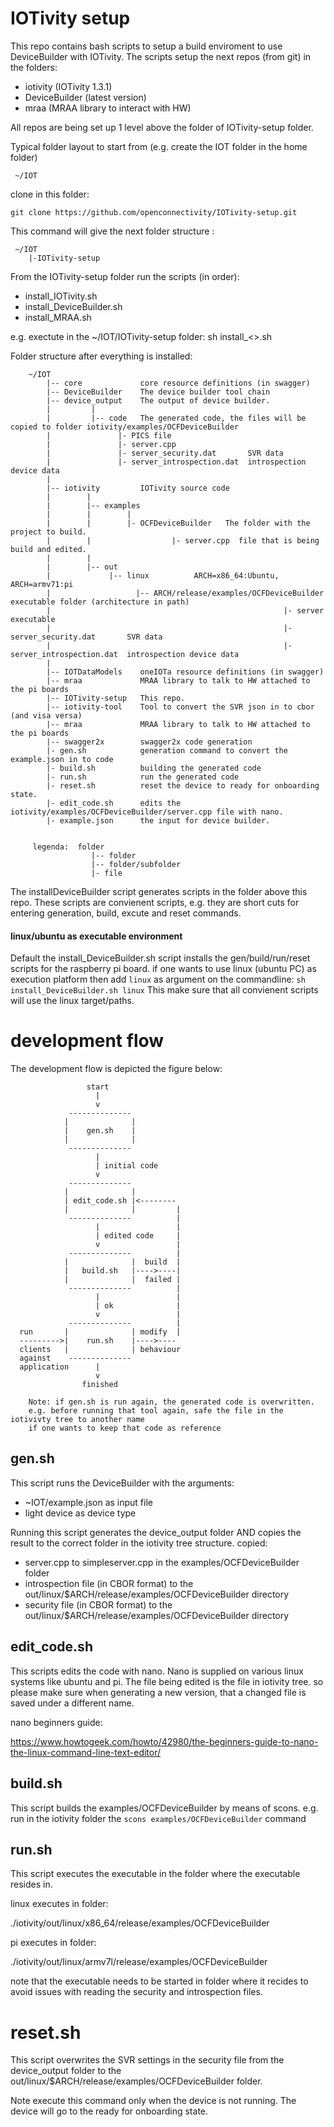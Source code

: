# IOTivity setup

This repo contains bash scripts to setup a build enviroment to use DeviceBuilder with IOTivity.
The scripts setup the next repos (from git) in the folders:
- iotivity (IOTivity 1.3.1)
- DeviceBuilder (latest version)
- mraa (MRAA library to interact with HW)

All repos are being set up 1 level above the folder of IOTivity-setup folder.

Typical folder layout to start from (e.g. create the IOT folder in the home folder)
     
     
     ~/IOT
     
clone in this folder:

```git clone https://github.com/openconnectivity/IOTivity-setup.git```
     
This command will give the next folder structure :
     
     ~/IOT
        |-IOTivity-setup 
    
From the IOTivity-setup folder run the scripts (in order):
- install_IOTivity.sh
- install_DeviceBuilder.sh
- install_MRAA.sh

e.g. exectute in the ~/IOT/IOTivity-setup folder: sh install_<>.sh


Folder structure after everything is installed:
        
        ~/IOT        
            |-- core             core resource definitions (in swagger) 
            |-- DeviceBuilder    The device builder tool chain
            |-- device_output    The output of device builder.
            |         |
            |         |-- code   The generated code, the files will be copied to folder iotivity/examples/OCFDeviceBuilder
            |               |- PICS file
            |               |- server.cpp
            |               |- server_security.dat       SVR data
            |               |- server_introspection.dat  introspection device data
            |
            |-- iotivity         IOTivity source code
            |        | 
            |        |-- examples
            |        |        |
            |        |        |- OCFDeviceBuilder   The folder with the project to build.
            |        |                  |- server.cpp  file that is being build and edited.
            |        |
            |        |-- out
            |             |-- linux          ARCH=x86_64:Ubuntu, ARCH=armv71:pi
            |                   |-- ARCH/release/examples/OCFDeviceBuilder   executable folder (architecture in path)
            |                                                    |- server                    executable
            |                                                    |- server_security.dat       SVR data
            |                                                    |- server_introspection.dat  introspection device data
            |                   
            |-- IOTDataModels    oneIOTa resource definitions (in swagger)
            |-- mraa             MRAA library to talk to HW attached to the pi boards
            |-- IOTivity-setup   This repo.
            |-- iotivity-tool    Tool to convert the SVR json in to cbor (and visa versa)
            |-- mraa             MRAA library to talk to HW attached to the pi boards
            |-- swagger2x        swagger2x code generation
            |- gen.sh            generation command to convert the example.json in to code
            |- build.sh          building the generated code
            |- run.sh            run the generated code
            |- reset.sh          reset the device to ready for onboarding state.
            |- edit_code.sh      edits the iotivity/examples/OCFDeviceBuilder/server.cpp file with nano.
            |- example.json      the input for device builder.
            
            
         legenda:  folder
                      |-- folder
                      |-- folder/subfolder
                      |- file

        
        
The installDeviceBuilder script generates scripts in the folder above this repo.
These scripts are convienent scripts, e.g. they are short cuts for entering generation, build, excute and reset commands.


#### linux/ubuntu as executable environment
Default the install_DeviceBuilder.sh script installs the gen/build/run/reset scripts for the raspberry pi board.
if one wants to use linux (ubuntu PC) as execution platform then add ```linux``` as argument on the commandline:
```sh install_DeviceBuilder.sh linux```
This make sure that all convienent scripts will use the linux target/paths.
    
    
# development flow  

The development flow is depicted the figure below:

                     start
                       |
                       v
                 --------------
                |              |
                |    gen.sh    |
                |              |
                 --------------
                       |
                       | initial code
                       v             
                 --------------      
                |              |     
                | edit_code.sh |<--------
                |              |         |
                 --------------          |
                       |                 |
                       | edited code     |
                       v                 |
                 --------------          |
                |              |  build  |
                |   build.sh   |---->----|
                |              |  failed |
                 --------------          |
                       |                 |
                       | ok              |
                       v                 |
                 --------------          |
      run       |              | modify  |
      --------->|    run.sh    |---->----
      clients   |              | behaviour
      against    --------------
      application      |
                       v
                    finished
                 
        Note: if gen.sh is run again, the generated code is overwritten.
        e.g. before running that tool again, safe the file in the iotivivty tree to another name 
        if one wants to keep that code as reference

    
## gen.sh
This script runs the DeviceBuilder with the arguments:
- ~IOT/example.json as input file
- light device as device type

Running this script generates the device_output folder AND copies the result to the correct folder in the iotivity tree structure.
copied:
- server.cpp to simpleserver.cpp in the examples/OCFDeviceBuilder folder
- introspection file (in CBOR format) to the out/linux/$ARCH/release/examples/OCFDeviceBuilder directory
- security file (in CBOR format) to the out/linux/$ARCH/release/examples/OCFDeviceBuilder directory

## edit_code.sh
This scripts edits the code with nano.
Nano is supplied on various linux systems like ubuntu and pi.
The file being edited is the file in iotivity tree.
so please make sure when generating a new version, that a changed file is saved under a different name.

nano beginners guide:

https://www.howtogeek.com/howto/42980/the-beginners-guide-to-nano-the-linux-command-line-text-editor/

## build.sh
This script builds the examples/OCFDeviceBuilder by means of scons.
e.g. run in the iotivity folder the ```scons examples/OCFDeviceBuilder``` command

## run.sh
This script executes the executable in the folder where the executable resides in.

linux executes in folder:

./iotivity/out/linux/x86_64/release/examples/OCFDeviceBuilder

pi executes in folder:

./iotivity/out/linux/armv7l/release/examples/OCFDeviceBuilder

note that the executable needs to be started in folder where it recides to avoid issues with reading the security and introspection files.


# reset.sh
This script overwrites the SVR settings in the security file from the device_output folder to the 
out/linux/$ARCH/release/examples/OCFDeviceBuilder folder.

Note execute this command only when the device is not running.
The device will go to the ready for onboarding state.

